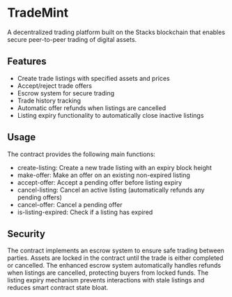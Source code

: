 # TradeMint

A decentralized trading platform built on the Stacks blockchain that enables secure peer-to-peer trading of digital assets.

## Features
- Create trade listings with specified assets and prices
- Accept/reject trade offers
- Escrow system for secure trading
- Trade history tracking
- Automatic offer refunds when listings are cancelled
- Listing expiry functionality to automatically close inactive listings

## Usage
The contract provides the following main functions:
- create-listing: Create a new trade listing with an expiry block height
- make-offer: Make an offer on an existing non-expired listing 
- accept-offer: Accept a pending offer before listing expiry
- cancel-listing: Cancel an active listing (automatically refunds any pending offers)
- cancel-offer: Cancel a pending offer
- is-listing-expired: Check if a listing has expired

## Security
The contract implements an escrow system to ensure safe trading between parties. Assets are locked in the contract until the trade is either completed or cancelled. The enhanced escrow system automatically handles refunds when listings are cancelled, protecting buyers from locked funds. The listing expiry mechanism prevents interactions with stale listings and reduces smart contract state bloat.
